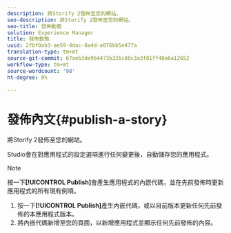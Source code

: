 ```yaml
---
description: 將Storify 2發佈至您的網站。
seo-description: 將Storify 2發佈至您的網站。
seo-title: 發佈動態
solution: Experience Manager
title: 發佈動態
uuid: 2fbf0ab3-ae59-4dac-8a4d-e076bb5e477a
translation-type: tm+mt
source-git-commit: 67aeb3de964473b326c88c3a3f81ff48a6a12652
workflow-type: tm+mt
source-wordcount: '98'
ht-degree: 0%

---
```



# 發佈內文{#publish-a-story}

將Storify 2發佈至您的網站。

Studio會在對應用程式的設定選項進行任何變更後，自動儲存您的應用程式。

>[!NOTE]
>
>按一下&#x200B;**[!UICONTROL Publish]**&#x200B;會產生應用程式的內嵌代碼，並在先前發佈時更新應用程式的所有現有例項。

1. 按一下&#x200B;**[!UICONTROL Publish]**&#x200B;產生內嵌代碼，或以目前版本更新任何先前發佈的本應用程式版本。
1. 將內嵌代碼新增至您的頁面，以新增應用程式並顯示任何先前發佈的內容。
